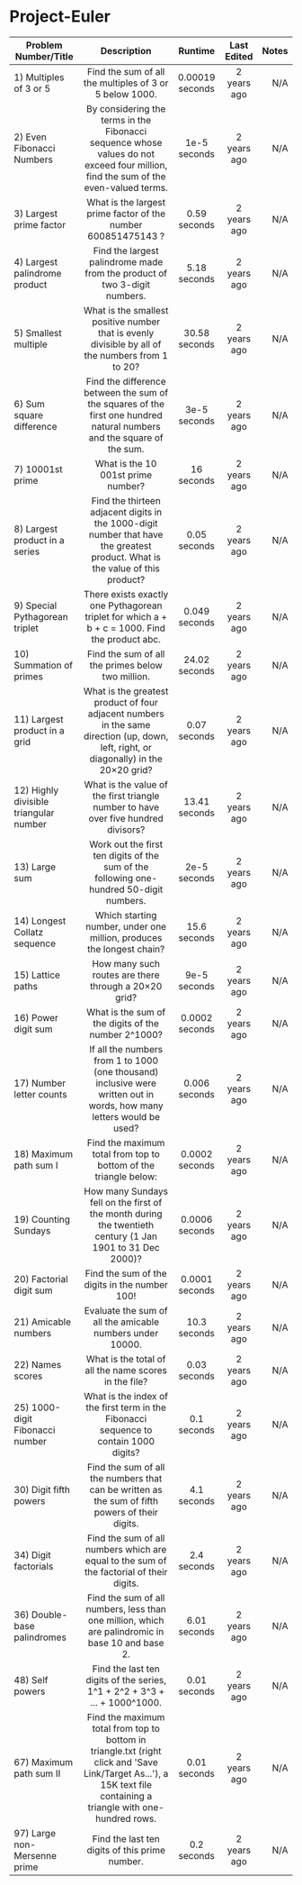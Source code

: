 # Project-Euler

| Problem Number/Title | Description | Runtime | Last Edited | Notes |
| ------------- |:-------------:| :-------------:| :-------------:| --:|
| 1) Multiples of 3 or 5  | Find the sum of all the multiples of 3 or 5 below 1000. | 0.00019 seconds | 2 years ago | N/A |
| 2) Even Fibonacci Numbers  | By considering the terms in the Fibonacci sequence whose values do not exceed four million, find the sum of the even-valued terms. | 1e-5 seconds | 2 years ago | N/A |
| 3) Largest prime factor | What is the largest prime factor of the number 600851475143 ? | 0.59 seconds | 2 years ago | N/A |
| 4) Largest palindrome product | Find the largest palindrome made from the product of two 3-digit numbers. | 5.18 seconds | 2 years ago | N/A |
| 5) Smallest multiple | What is the smallest positive number that is evenly divisible by all of the numbers from 1 to 20? | 30.58 seconds | 2 years ago | N/A |
| 6) Sum square difference  | Find the difference between the sum of the squares of the first one hundred natural numbers and the square of the sum. | 3e-5 seconds | 2 years ago | N/A |
| 7) 10001st prime | What is the 10 001st prime number? | 16 seconds | 2 years ago | N/A |
| 8) Largest product in a series | Find the thirteen adjacent digits in the 1000-digit number that have the greatest product. What is the value of this product? | 0.05 seconds | 2 years ago | N/A |
| 9) Special Pythagorean triplet | There exists exactly one Pythagorean triplet for which a + b + c = 1000. Find the product abc. | 0.049 seconds | 2 years ago | N/A |
| 10) Summation of primes | Find the sum of all the primes below two million. | 24.02 seconds | 2 years ago | N/A |
| 11) Largest product in a grid | What is the greatest product of four adjacent numbers in the same direction (up, down, left, right, or diagonally) in the 20×20 grid? | 0.07 seconds | 2 years ago | N/A |
| 12) Highly divisible triangular number | What is the value of the first triangle number to have over five hundred divisors? | 13.41 seconds | 2 years ago | N/A |
| 13) Large sum | Work out the first ten digits of the sum of the following one-hundred 50-digit numbers. | 2e-5 seconds | 2 years ago | N/A |
| 14) Longest Collatz sequence | Which starting number, under one million, produces the longest chain? | 15.6 seconds | 2 years ago | N/A |
| 15) Lattice paths | How many such routes are there through a 20×20 grid? | 9e-5 seconds | 2 years ago | N/A |
| 16) Power digit sum | What is the sum of the digits of the number 2^1000? | 0.0002 seconds | 2 years ago | N/A |
| 17) Number letter counts | If all the numbers from 1 to 1000 (one thousand) inclusive were written out in words, how many letters would be used? | 0.006 seconds | 2 years ago | N/A |
| 18) Maximum path sum I | Find the maximum total from top to bottom of the triangle below: | 0.0002 seconds | 2 years ago | N/A |
| 19) Counting Sundays | How many Sundays fell on the first of the month during the twentieth century (1 Jan 1901 to 31 Dec 2000)? | 0.0006 seconds | 2 years ago | N/A |
| 20) Factorial digit sum | Find the sum of the digits in the number 100! | 0.0001 seconds | 2 years ago | N/A |
| 21) Amicable numbers | Evaluate the sum of all the amicable numbers under 10000. | 10.3 seconds | 2 years ago | N/A |
| 22) Names scores | What is the total of all the name scores in the file? | 0.03 seconds | 2 years ago | N/A |
| 25) 1000-digit Fibonacci number | What is the index of the first term in the Fibonacci sequence to contain 1000 digits? | 0.1 seconds | 2 years ago | N/A |
| 30) Digit fifth powers | Find the sum of all the numbers that can be written as the sum of fifth powers of their digits. | 4.1 seconds | 2 years ago | N/A |
| 34) Digit factorials | Find the sum of all numbers which are equal to the sum of the factorial of their digits. | 2.4 seconds | 2 years ago | N/A |
| 36) Double-base palindromes | Find the sum of all numbers, less than one million, which are palindromic in base 10 and base 2. | 6.01 seconds | 2 years ago | N/A |
| 48) Self powers | Find the last ten digits of the series, 1^1 + 2^2 + 3^3 + ... + 1000^1000. | 0.01 seconds | 2 years ago | N/A |
| 67) Maximum path sum II | Find the maximum total from top to bottom in triangle.txt (right click and 'Save Link/Target As...'), a 15K text file containing a triangle with one-hundred rows. | 0.01 seconds | 2 years ago | N/A |
| 97) Large non-Mersenne prime | Find the last ten digits of this prime number. | 0.2 seconds | 2 years ago | N/A |

